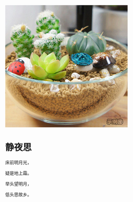 <!DOCTYPE html>
<html lang="en">
<head>
    <meta charset="UTF-8">
    <title>DM</title>
</head>
<body>
<img src="0.jpg"/>
<h1>静夜思</h1>
<p>床前明月光，</p>
<p>疑是地上霜。</p>
<p>举头望明月，</p>
<p>低头思故乡。</p>
</body>
</html>

